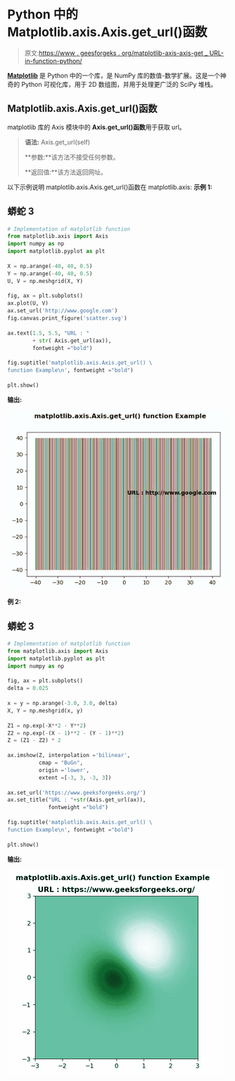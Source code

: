 # Python 中的 Matplotlib.axis.Axis.get_url()函数

> 原文:[https://www . geesforgeks . org/matplotlib-axis-axis-get _ URL-in-function-python/](https://www.geeksforgeeks.org/matplotlib-axis-axis-get_url-in-function-python/)

[**Matplotlib**](https://www.geeksforgeeks.org/python-introduction-matplotlib/) 是 Python 中的一个库，是 NumPy 库的数值-数学扩展。这是一个神奇的 Python 可视化库，用于 2D 数组图，并用于处理更广泛的 SciPy 堆栈。

## Matplotlib.axis.Axis.get_url()函数

matplotlib 库的 Axis 模块中的 **Axis.get_url()函数**用于获取 url。

> **语法:** Axis.get_url(self)
> 
> **参数:**该方法不接受任何参数。
> 
> **返回值:**该方法返回网址。

以下示例说明 matplotlib.axis.Axis.get_url()函数在 matplotlib.axis:
**示例 1:**

## 蟒蛇 3

```py
# Implementation of matplotlib function
from matplotlib.axis import Axis
import numpy as np  
import matplotlib.pyplot as plt  

X = np.arange(-40, 40, 0.5)  
Y = np.arange(-40, 40, 0.5)  
U, V = np.meshgrid(X, Y)  

fig, ax = plt.subplots()  
ax.plot(U, V)  
ax.set_url('http://www.google.com')  
fig.canvas.print_figure('scatter.svg')  

ax.text(1.5, 5.5, "URL : "
        + str( Axis.get_url(ax)),   
        fontweight ="bold")  

fig.suptitle('matplotlib.axis.Axis.get_url() \
function Example\n', fontweight ="bold")  

plt.show()
```

**输出:**

![](img/2e011c4d2e492eb5ac08c95e0898bcb3.png)

**例 2:**

## 蟒蛇 3

```py
# Implementation of matplotlib function
from matplotlib.axis import Axis
import matplotlib.pyplot as plt 
import numpy as np  

fig, ax = plt.subplots()  
delta = 0.025

x = y = np.arange(-3.0, 3.0, delta)  
X, Y = np.meshgrid(x, y)  

Z1 = np.exp(-X**2 - Y**2)  
Z2 = np.exp(-(X - 1)**2 - (Y - 1)**2)  
Z = (Z1 - Z2) * 2

ax.imshow(Z, interpolation ='bilinear',   
          cmap = "BuGn",  
          origin ='lower',  
          extent =[-3, 3, -3, 3])  

ax.set_url('https://www.geeksforgeeks.org/')    
ax.set_title("URL : "+str(Axis.get_url(ax)),
             fontweight ="bold")   

fig.suptitle('matplotlib.axis.Axis.get_url() \
function Example\n', fontweight ="bold")  

plt.show() 
```

**输出:**

![](img/d7991c5c4262b2e5a8d719f2bd0e77f8.png)